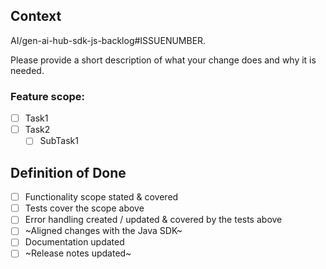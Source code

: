 ## Context

AI/gen-ai-hub-sdk-js-backlog#ISSUENUMBER.

Please provide a short description of what your change does and why it is needed.

### Feature scope:
 
- [ ] Task1 
- [ ] Task2 
  - [ ] SubTask1 

## Definition of Done

- [ ] Functionality scope stated & covered
- [ ] Tests cover the scope above
- [ ] Error handling created / updated & covered by the tests above
- [ ] ~Aligned changes with the Java SDK~
- [ ] Documentation updated
- [ ] ~Release notes updated~
